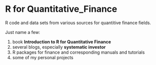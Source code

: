 R for Quantitative_Finance
==========================
R code and data sets from various sources for quantitive finance fields.

Just name a few:  
1. book **Introduction to R for Quantitative Finance**  
2. several blogs, especially **systematic investor**  
3. R packages for finance and corresponding manuals and tutorials  
4. some of my personal projects  
